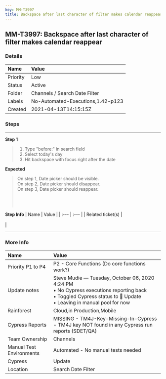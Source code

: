 ```yaml
---
key: MM-T3997
title: Backspace after last character of filter makes calendar reappear
---
```


## MM-T3997: Backspace after last character of filter makes calendar reappear

### Details

| Name     | Value                             |
| :------- | :-------------------------------- |
| Priority | Low                               |
| Status   | Active                            |
| Folder   | Channels / Search Date Filter     |
| Labels   | No-Automated-Executions,1.42-p123 |
| Created  | 2021-04-13T14:15:15Z              |

### Steps

<hr/>

**Step 1**

> <article><ol><li>Type "before:" in search field</li><li>Select today's day</li><li>Hit backspace with focus right after the date</li></ol></article>

**Expected**

> <article>On step 1, Date picker should be visible.<br />On step 2, Date picker should disappear.<br />On step 3, Date picker should reappear.<br /><br /><br /><br /></article>

**Step Info**
| Name | Value |
| :--- | :--- |
| Related ticket(s) | <br /><br /> |

<hr/>

### More Info

| Name                     | Value                                                                                                                                                                       |
| :----------------------- | :-------------------------------------------------------------------------------------------------------------------------------------------------------------------------- |
| Priority P1 to P4        | P2 - Core Functions (Do core functions work?)                                                                                                                               |
| Update notes             | Steve Mudie — Tuesday, October 06, 2020 4:24 PM<br />• No Cypress executions reporting back<br />• Toggled Cypress status to 🔧 Update<br />• Leaving in manual pool for now |
| Rainforest               | Cloud,in Production,Mobile                                                                                                                                                  |
| Cypress Reports          | MISSING - TM4J-Key-Missing-In-Cypress - TM4J key NOT found in any Cypress run reports (SDET/QA)                                                                             |
| Team Ownership           | Channels                                                                                                                                                                    |
| Manual Test Environments | Automated - No manual tests needed                                                                                                                                          |
| Cypress                  | Update                                                                                                                                                                      |
| Location                 | Search Date Filter                                                                                                                                                          |
